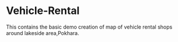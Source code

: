 # Vehicle-Rental
This contains the basic demo creation of map  of vehicle rental shops around lakeside area,Pokhara.
